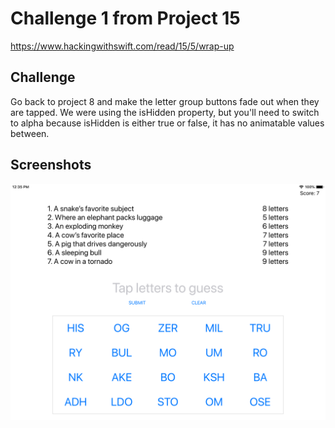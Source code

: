 # Challenge 1 from Project 15

https://www.hackingwithswift.com/read/15/5/wrap-up

## Challenge

Go back to project 8 and make the letter group buttons fade out when they are tapped. We were using the isHidden property, but you'll need to switch to alpha because isHidden is either true or false, it has no animatable values between.

## Screenshots

![screenshot1](screenshots/screen01.png)

